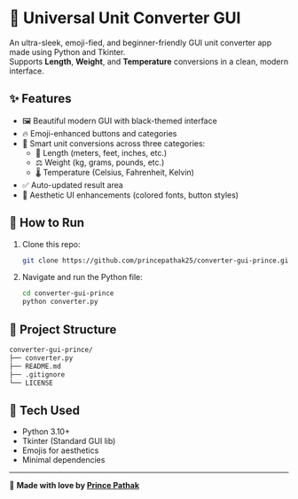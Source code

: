 # 🔄 Universal Unit Converter GUI

An ultra-sleek, emoji-fied, and beginner-friendly GUI unit converter app made using Python and Tkinter.  
Supports **Length**, **Weight**, and **Temperature** conversions in a clean, modern interface.

## ✨ Features
- 🖼 Beautiful modern GUI with black-themed interface
- 🔥 Emoji-enhanced buttons and categories
- 🧠 Smart unit conversions across three categories:
  - 📏 Length (meters, feet, inches, etc.)
  - ⚖️ Weight (kg, grams, pounds, etc.)
  - 🌡 Temperature (Celsius, Fahrenheit, Kelvin)
- ✅ Auto-updated result area
- 💚 Aesthetic UI enhancements (colored fonts, button styles)

## 🚀 How to Run

1. Clone this repo:
   ```bash
   git clone https://github.com/princepathak25/converter-gui-prince.git
   ```

2. Navigate and run the Python file:
   ```bash
   cd converter-gui-prince
   python converter.py
   ```

## 📁 Project Structure
```bash
converter-gui-prince/
├── converter.py
├── README.md
├── .gitignore
└── LICENSE
```

## 🧠 Tech Used
- Python 3.10+
- Tkinter (Standard GUI lib)
- Emojis for aesthetics
- Minimal dependencies

---

💙 **Made with love by [Prince Pathak](https://github.com/princepathak25)**
